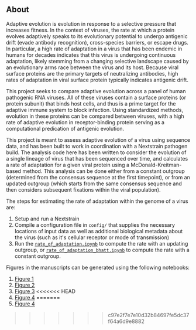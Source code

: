 ## About

Adaptive evolution is evolution in response to a selective pressure that increases fitness. In the context of viruses, the rate at which a protein evolves adaptively speaks to its evolutionary potential to undergo antigenic drift (evade antibody recognition), cross-species barriers, or escape drugs. In particular, a high rate of adaptation in a virus that has been endemic in humans for decades indicates that this virus is undergoing continuous adaptation, likely stemming from a changing selective landscape caused by an evolutionary arms race between the virus and its host. Because viral surface proteins are the primary targets of neutralizing antibodies, high rates of adaptation in viral surface protein typically indicates antigenic drift.

This project seeks to compare adaptive evolution across a panel of human pathogenic RNA viruses. All of these viruses contain a surface proteins (or protein subunit) that binds host cells, and thus is a prime target for the adaptive immune system to block infection. Using standardized methods, evolution in these proteins can be compared between viruses, with a high rate of adaptive evolution in receptor-binding protein serving as a computational predication of antigenic evolution. 

This project is meant to assess adaptive evolution of a virus using sequence data, and has been built to work in coordination with a Nextstrain pathogen build. The analysis code here has been written to consider the evolution of a single lineage of virus that has been sequenced over time, and calculates a rate of adaptation for a given viral protein using a McDonald-Kreitman-based method. This analysis can be done either from a constant outgroup (determined from the consensus sequence at the first timepoint), or from an updated outgroup (which starts from the same consensus sequence and then considers subsequent fixations within the viral population). 

The steps for estimating the rate of adaptation within the genome of a virus are:
1. Setup and run a Nextstrain
2. Compile a configuration file in `config/` that supplies the necessary locations of input data as well as additional biological metadata about the virus (such as it's cellular receptor or mode of transmission)
3. Run the [`rate_of_adaptation.ipynb`](https://github.com/blab/adaptive-evolution/blob/master/adaptive-evolution-analysis/rate_of_adaptation.ipynb) to compute the rate with an updating outgroup, or [`rate_of_adaptation_bhatt.ipynb`](https://github.com/blab/adaptive-evolution/blob/master/adaptive-evolution-analysis/rate_of_adaptation_bhatt.ipynb) to compute the rate with a constant outgroup.

Figures in the manuscripts can be generated using the following notebooks:
1. [Figure 1](https://github.com/blab/adaptive-evolution/blob/master/adaptive-evolution-analysis/Figure1.ipynb)
2. [Figure 2](https://github.com/blab/adaptive-evolution/blob/master/adaptive-evolution-analysis/Figure2.ipynb)
3. [Figure 3](https://github.com/blab/adaptive-evolution/blob/master/adaptive-evolution-analysis/Figure3.ipynb)
<<<<<<< HEAD
4. [Figure 4](https://github.com/blab/adaptive-evolution/blob/master/adaptive-evolution-analysis/Figure4.ipynb)
=======
4. [Figure 4](https://github.com/blab/adaptive-evolution/blob/master/adaptive-evolution-analysis/Figure4.ipynb)
>>>>>>> c97e2f7e7e10d32b84697fe5dc37f64a6d9e8882
